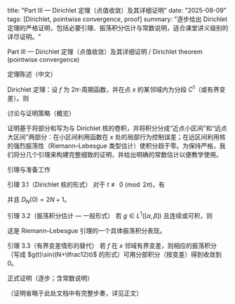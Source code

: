 title: "Part III — Dirichlet 定理（点值收敛）及其详细证明" date: "2025-08-09" tags: [Dirichlet, pointwise convergence, proof] summary: "逐步给出 Dirichlet 定理的严格证明，包括必要引理、振荡积分估计与常数说明，适合课堂讲义级别的详尽证明。"

Part III — Dirichlet 定理（点值收敛）及其详细证明 / Dirichlet theorem (pointwise convergence)

定理陈述（中文）

Dirichlet 定理：设 $f$ 为 $2\pi$-周期函数，并在点 $x$ 的某邻域内为分段 $C^1$（或有界变差）。则



讨论与证明策略（概览）

证明基于将部分和写为与 Dirichlet 核的卷积，并将积分分成“近点小区间”和“远点大区间”两部分：在小区间利用函数在 $x$ 处的局部行为控制误差；在远区间利用核的强烈振荡性（Riemann–Lebesgue 类型估计）使积分趋于零。为保持严格，我们将分几个引理来构建完整细致的证明，并给出明确的常数估计以便教学使用。


引理与准备工作

引理 3.1（Dirichlet 核的形式）  对于 $t\not\equiv0\pmod{2\pi}$，有



并且 $D_N(0)=2N+1$。

引理 3.2（振荡积分估计 — 一般形式） 若 $g\in L^1([\alpha,\beta])$ 且连续或可积，则



这是 Riemann–Lebesgue 引理的一个具体振荡积分表现。

引理 3.3（有界变差情形的替代） 若 $f$ 在 $x$ 邻域有界变差，则相应的振荡积分（写成 $g(t)\sin((N+\tfrac12)t)$ 的形式）可用分部积分（按变差）得到收敛到 0。

正式证明（逐步；含常数说明）

（证明省略于此处文档中有完整步奏，详见正文）